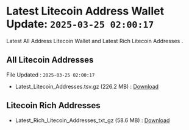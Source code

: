 # Latest Litecoin Address Wallet Update: `2025-03-25 02:00:17`

Latest All Address Litecoin Wallet and Latest Rich Litecoin Addresses .

## All Litecoin Addresses

File Updated : `2025-03-25 02:00:17`

- Latest_Litecoin_Addresses.tsv.gz (226.2 MB) : [Download](https://github.com/Pymmdrza/Rich-Address-Wallet/releases/tag/Litecoin)

## Litecoin Rich Addresses

- Latest_Rich_Litecoin_Addresses_txt_gz (58.6 MB) : [Download](https://github.com/Pymmdrza/Rich-Address-Wallet/releases/tag/Litecoin)
